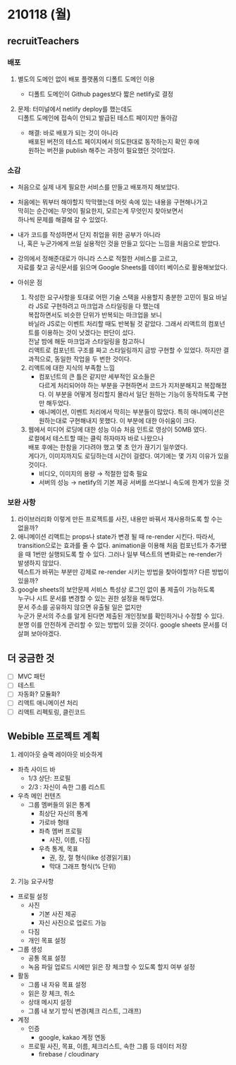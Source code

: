 # 210118 (월)

## recruitTeachers

### 배포

1. 별도의 도메인 없이 배포 플랫폼의 디폴트 도메인 이용

   - 디폴트 도메인이 Github pages보다 짧은 netlify로 결정

2. 문제: 터미널에서 netlify deploy를 했는데도  
    디폴트 도메인에 접속이 안되고 발급된 테스트 페이지만 돌아감

   - 해결: 바로 배포가 되는 것이 아니라  
     배포된 버전의 테스트 페이지에서 의도한대로 동작하는지 확인 후에  
     원하는 버전을 publish 해주는 과정이 필요했던 것이었다.

### 소감

- 처음으로 실제 내게 필요한 서비스를 만들고 배포까지 해보았다.
- 처음에는 뭐부터 해야할지 막막했는데 머릿 속에 있는 내용을 구현해나가고  
  막히는 순간에는 무엇이 필요한지, 모르는게 무엇인지 찾아보면서  
  하나씩 문제를 해결해 갈 수 있었다.
- 내가 코드를 작성하면서 단지 취업을 위한 공부가 아니라  
  나, 혹은 누군가에게 쓰일 실용적인 것을 만들고 있다는 느낌을 처음으로 받았다.
- 강의에서 정해준대로가 아니라 스스로 적절한 서비스를 고르고,  
  자료를 찾고 공식문서를 읽으며 Google Sheets를 데이터 베이스로 활용해보았다.

- 아쉬운 점
  1.  작성한 요구사항을 토대로 어떤 기술 스택을 사용할지 충분한 고민이 필요
      바닐라 JS로 구현하려고 마크업과 스타일링을 다 했는데  
      복잡하면서도 비슷한 단위가 반복되는 마크업을 보니  
      바닐라 JS로는 이벤트 처리할 때도 반복될 것 같았다.
      그래서 리액트의 컴포넌트를 이용하는 것이 낫겠다는 판단이 섰다.  
      전날 밤에 해둔 마크업과 스타일링을 참고하니  
      리액트로 컴포넌트 구조를 짜고 스타일링까지 금방 구현할 수 있었다.
      하지만 결과적으로, 동일한 작업을 두 번한 것이다.
  2)  리액트에 대한 지식의 부족함 느낌
      - 컴포넌트의 큰 틀은 같지만 세부적인 요소들은  
        다르게 처리되어야 하는 부분을 구현하면서 코드가 지저분해지고 복잡해졌다.
        이 부분을 어떻게 정리할지 몰라서 일단 원하는 기능이 동작하도록 구현만 해두었다.
      - 애니메이션, 이벤트 처리에서 막히는 부분들이 많았다.
        특히 애니메이션은 원하는대로 구현해내지 못했다.
        이 부분에 대한 아쉬움이 크다.
  3)  웹에서 미디어 로딩에 대한 성능 이슈
      처음 인트로 영상이 50MB 였다.  
       로컬에서 테스트할 때는 클릭 하자마자 바로 나왔으나  
       배포 후에는 한참을 기다려야 했고 몇 초 안가 끊기기 일쑤였다.  
       게다가, 이미지까지도 로딩하는데 시간이 걸렸다.
      여기에는 몇 가지 이유가 있을 것이다.
      - 비디오, 이미지의 용량
        → 적절한 압축 필요
      - 서버의 성능
        → netlify의 기본 제공 서버를 쓰다보니 속도에 한계가 있을 것

### 보완 사항

1. 라이브러리화
   이렇게 만든 프로젝트를 사진, 내용만 바꿔서 재사용하도록 할 수는 없을까?
2. 애니메이션
   리액트는 props나 state가 변경 될 때 re-render 시킨다.
   따라서, transition으로는 효과를 줄 수 없다.
   animation을 이용해 처음 컴포넌트가 추가됐을 때 1번만 실행되도록 할 수 있다.
   그러나 일부 텍스트의 변화로는 re-render가 발생하지 않았다.  
   텍스트가 바뀌는 부분만 강제로 re-render 시키는 방법을 찾아야할까?
   다른 방법이 있을까?
3. google sheets의 보안문제
   서비스 특성상 로그인 없이 폼 제출이 가능하도록  
   누구나 시트 문서를 변경할 수 있는 권한 설정을 해두었다.  
   문서 주소를 공유하지 않으면 유출될 일은 없지만  
   누군가 문서의 주소를 알게 된다면 제출된 개인정보를 확인하거나 수정할 수 있다.
   분명 이를 안전하게 관리할 수 있는 방법이 있을 것이다.
   google sheets 문서를 더 살펴 보아야겠다.

## 더 궁금한 것

- [ ] MVC 패턴
- [ ] 테스트
- [ ] 자동화? 모듈화?
- [ ] 리액트 애니메이션 처리
- [ ] 리액트 리펙토링, 클린코드

## Webible 프로젝트 계획

1. 레이아웃
   슬랙 레이아웃 비슷하게

- 좌측 사이드 바
  - 1/3 상단: 프로필
  - 2/3 : 자신이 속한 그룹 리스트
- 우측 메인 컨텐츠
  - 그룹 멤버들의 읽은 통계
    - 최상단 자신의 통계
    - 가로바 형태
    - 좌측 멤버 프로필
      - 사진, 이름, 다짐
    - 우측 통계, 목표
      - 권, 장, 절 형식(like 성경읽기표)
      - 막대 그래프 형식(% 단위)

2. 기능 요구사항

- 프로필 설정
  - 사진
    - 기본 사진 제공
    - 자신 사진으로 업로드 가능
  - 다짐
  - 개인 목표 설정
- 그룹 생성
  - 공통 목표 설정
  - 녹음 파일 업로드 시에만 읽은 장 체크할 수 있도록 할지 여부 설정
- 활동
  - 그룹 내 자유 목표 설정
  - 읽은 장 체크, 취소
  - 상태 메시지 설정
  - 그룹 내 보기 방식 변경(체크 리스트, 그래프)
- 계정
  - 인증
    - google, kakao 계정 연동
  - 프로필 사진, 목표, 이름, 체크리스트, 속한 그룹 등 데이터 저장
    - firebase / cloudinary
